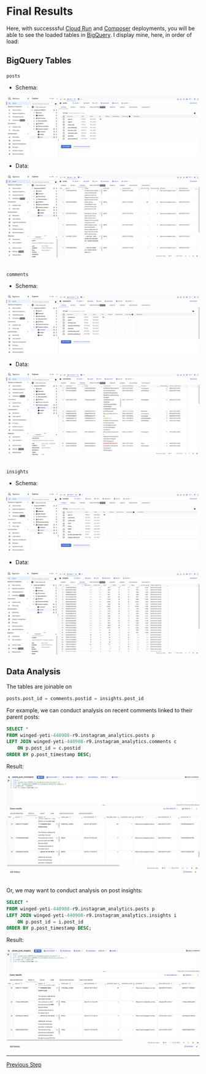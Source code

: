 # Final Results

Here, with successsful [Cloud Run](/docs/cloud-deployment.md) and [Composer](/docs/airflow-integration.md) deployments, you will be able to see the loaded tables in [BigQuery](https://cloud.google.com/bigquery/docs/introduction). I display mine, here, in order of load:

## BigQuery Tables

`posts`

- Schema:

![posts-schema](/docs/images/posts-schema.png)

- Data:

![posts-preview](/docs/images/posts-preview.png) <br><br>

`comments`

- Schema:

![comments-schema](/docs/images/comments-schema.png)

- Data:

![comments-preview](/docs/images/comments-preview.png) <br><br>

`insights`

- Schema:

![insights-schema](/docs/images/insights-schema.png)

- Data:

![insights-preview](/docs/images/insights-preview.png)

## Data Analysis

The tables are joinable on 

```sql
posts.post_id = comments.postid = insights.post_id
```

For example, we can conduct analysis on recent comments linked to their parent posts:

```sql
SELECT *
FROM winged-yeti-440908-r9.instagram_analytics.posts p
LEFT JOIN winged-yeti-440908-r9.instagram_analytics.comments c
    ON p.post_id = c.postid
ORDER BY p.post_timestamp DESC;
```

Result:

![joined-post-comments](/docs/images/joined-post-comments.png) <br><br>

Or, we may want to conduct analysis on post insights:

```sql
SELECT *
FROM winged-yeti-440908-r9.instagram_analytics.posts p
LEFT JOIN winged-yeti-440908-r9.instagram_analytics.insights i
    ON p.post_id = i.post_id
ORDER BY p.post_timestamp DESC;
```

Result:

![joined-post-insights](/docs/images/joined-post-insights.png)

***

[Previous Step](/docs/airflow-integration.md)